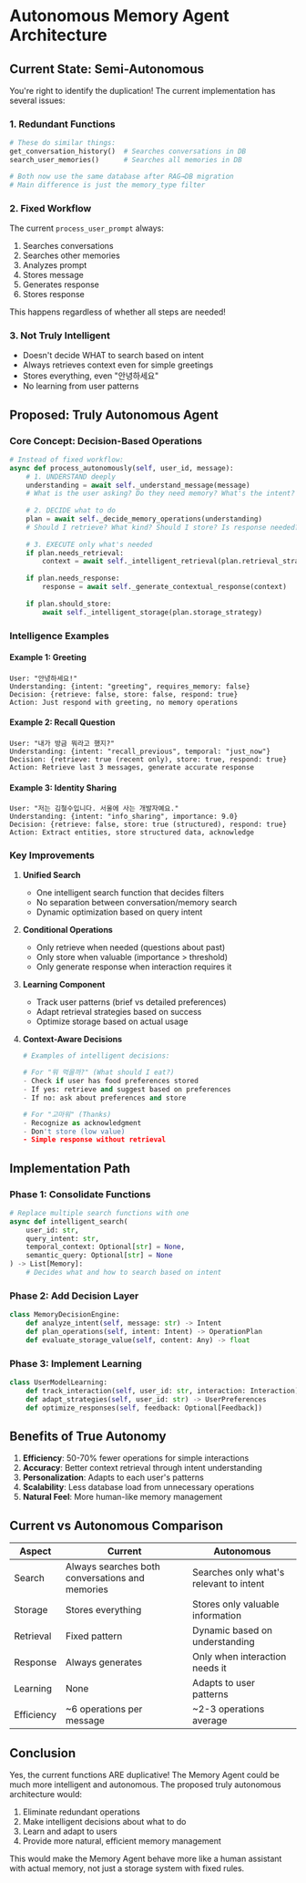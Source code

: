 # Autonomous Memory Agent Architecture

## Current State: Semi-Autonomous

You're right to identify the duplication! The current implementation has several issues:

### 1. **Redundant Functions**
```python
# These do similar things:
get_conversation_history()  # Searches conversations in DB
search_user_memories()      # Searches all memories in DB

# Both now use the same database after RAG→DB migration
# Main difference is just the memory_type filter
```

### 2. **Fixed Workflow**
The current `process_user_prompt` always:
1. Searches conversations
2. Searches other memories  
3. Analyzes prompt
4. Stores message
5. Generates response
6. Stores response

This happens regardless of whether all steps are needed!

### 3. **Not Truly Intelligent**
- Doesn't decide WHAT to search based on intent
- Always retrieves context even for simple greetings
- Stores everything, even "안녕하세요"
- No learning from user patterns

## Proposed: Truly Autonomous Agent

### Core Concept: Decision-Based Operations

```python
# Instead of fixed workflow:
async def process_autonomously(self, user_id, message):
    # 1. UNDERSTAND deeply
    understanding = await self._understand_message(message)
    # What is the user asking? Do they need memory? What's the intent?
    
    # 2. DECIDE what to do
    plan = await self._decide_memory_operations(understanding)
    # Should I retrieve? What kind? Should I store? Is response needed?
    
    # 3. EXECUTE only what's needed
    if plan.needs_retrieval:
        context = await self._intelligent_retrieval(plan.retrieval_strategy)
    
    if plan.needs_response:
        response = await self._generate_contextual_response(context)
    
    if plan.should_store:
        await self._intelligent_storage(plan.storage_strategy)
```

### Intelligence Examples

#### Example 1: Greeting
```
User: "안녕하세요!"
Understanding: {intent: "greeting", requires_memory: false}
Decision: {retrieve: false, store: false, respond: true}
Action: Just respond with greeting, no memory operations
```

#### Example 2: Recall Question
```
User: "내가 방금 뭐라고 했지?"
Understanding: {intent: "recall_previous", temporal: "just_now"}
Decision: {retrieve: true (recent only), store: true, respond: true}
Action: Retrieve last 3 messages, generate accurate response
```

#### Example 3: Identity Sharing
```
User: "저는 김철수입니다. 서울에 사는 개발자예요."
Understanding: {intent: "info_sharing", importance: 9.0}
Decision: {retrieve: false, store: true (structured), respond: true}
Action: Extract entities, store structured data, acknowledge
```

### Key Improvements

1. **Unified Search**
   - One intelligent search function that decides filters
   - No separation between conversation/memory search
   - Dynamic optimization based on query intent

2. **Conditional Operations**
   - Only retrieve when needed (questions about past)
   - Only store when valuable (importance > threshold)
   - Only generate response when interaction requires it

3. **Learning Component**
   - Track user patterns (brief vs detailed preferences)
   - Adapt retrieval strategies based on success
   - Optimize storage based on actual usage

4. **Context-Aware Decisions**
   ```python
   # Examples of intelligent decisions:
   
   # For "뭐 먹을까?" (What should I eat?)
   - Check if user has food preferences stored
   - If yes: retrieve and suggest based on preferences
   - If no: ask about preferences and store
   
   # For "고마워" (Thanks)
   - Recognize as acknowledgment
   - Don't store (low value)
   - Simple response without retrieval
   ```

## Implementation Path

### Phase 1: Consolidate Functions
```python
# Replace multiple search functions with one
async def intelligent_search(
    user_id: str,
    query_intent: str,
    temporal_context: Optional[str] = None,
    semantic_query: Optional[str] = None
) -> List[Memory]:
    # Decides what and how to search based on intent
```

### Phase 2: Add Decision Layer
```python
class MemoryDecisionEngine:
    def analyze_intent(self, message: str) -> Intent
    def plan_operations(self, intent: Intent) -> OperationPlan
    def evaluate_storage_value(self, content: Any) -> float
```

### Phase 3: Implement Learning
```python
class UserModelLearning:
    def track_interaction(self, user_id: str, interaction: Interaction)
    def adapt_strategies(self, user_id: str) -> UserPreferences
    def optimize_responses(self, feedback: Optional[Feedback])
```

## Benefits of True Autonomy

1. **Efficiency**: 50-70% fewer operations for simple interactions
2. **Accuracy**: Better context retrieval through intent understanding  
3. **Personalization**: Adapts to each user's patterns
4. **Scalability**: Less database load from unnecessary operations
5. **Natural Feel**: More human-like memory management

## Current vs Autonomous Comparison

| Aspect | Current | Autonomous |
|--------|---------|------------|
| Search | Always searches both conversations and memories | Searches only what's relevant to intent |
| Storage | Stores everything | Stores only valuable information |
| Retrieval | Fixed pattern | Dynamic based on understanding |
| Response | Always generates | Only when interaction needs it |
| Learning | None | Adapts to user patterns |
| Efficiency | ~6 operations per message | ~2-3 operations average |

## Conclusion

Yes, the current functions ARE duplicative! The Memory Agent could be much more intelligent and autonomous. The proposed truly autonomous architecture would:

1. Eliminate redundant operations
2. Make intelligent decisions about what to do
3. Learn and adapt to users
4. Provide more natural, efficient memory management

This would make the Memory Agent behave more like a human assistant with actual memory, not just a storage system with fixed rules.